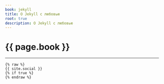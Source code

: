 ```yaml
---
book: jekyll
title: О Jekyll с любовью
root: true
description: О Jekyll с любовью
---
```



# {{ page.book }}
---


```liquid
{% raw %}
{{ site.social }}
{% if true %}
{% endraw %}
```
